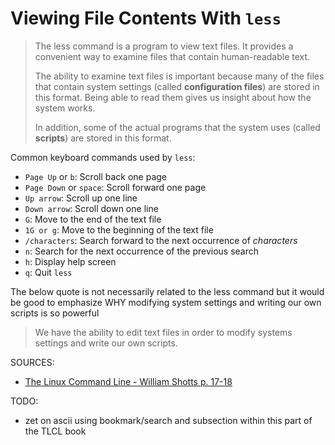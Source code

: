 # Viewing File Contents With `less`

> The less command is a program to view text files. It provides a convenient way to examine files that contain human-readable text.
>
> The ability to examine text files is important because many of the files that contain system settings (called **configuration files**) are stored in this format. Being able to read them gives us insight about how the system works.
>
>In addition, some of the actual programs that the system uses (called **scripts**) are stored in this format.

Common keyboard commands used by `less`:
* `Page Up` or `b`: Scroll back one page
* `Page Down` or `space`: Scroll forward one page
* `Up arrow`: Scroll up one line
* `Down arrow`: Scroll down one line
* `G`: Move to the end of the text file
* `1G or g`: Move to the beginning of the text file
* `/characters`: Search forward to the next occurrence of *characters* 
* `n`: Search for the next occurrence of the previous search
* `h`: Display help screen
* `q`: Quit `less`

The below quote is not necessarily related to the less command but it would be good to emphasize WHY modifying system settings and writing our own scripts is so powerful
>We have the ability to edit text files in order to modify systems settings and write our own scripts.

SOURCES:
* [The Linux Command Line - William Shotts p. 17-18](https://linuxcommand.org/tlcl.php)

TODO:
* zet on ascii using bookmark/search and subsection within this part of the TLCL book